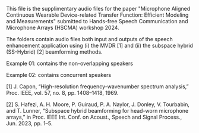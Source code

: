 This file is the supplimentary audio files for the paper "Microphone Aligned Continuous Wearable Device-related Transfer Function:  Efficient Modeling and Measurements" submitted to Hands-free Speech Communication and Microphone Arrays (HSCMA) workshop 2024.

The folders contain audio files both input and outputs of the speech enhancement application using (i) the MVDR [1] and (ii) the subspace hybrid (SS-Hybrid) [2] beamforming methods. 


Example 01: contains the non-overlapping speakers

Example 02: contains concurrent speakers





[1] J. Capon, “High-resolution frequency-wavenumber spectrum analysis,” Proc. IEEE, vol. 57, no. 8, pp. 1408–1418, 1969.

[2] S. Hafezi, A. H. Moore, P. Guiraud, P. A. Naylor, J. Donley, V. Tourbabin, and T. Lunner, “Subspace hybrid beamforming for head-worn microphone arrays,” in Proc. IEEE Int. Conf. on Acoust., Speech and Signal Process., Jun. 2023, pp. 1–5.
